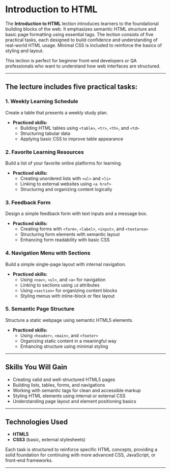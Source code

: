 # Introduction to HTML

The **Introduction to HTML** lection introduces learners to the foundational building blocks of the web. It emphasizes semantic HTML structure and basic page formatting using essential tags. The lection consists of five practical tasks, each designed to build confidence and understanding of real-world HTML usage. Minimal CSS is included to reinforce the basics of styling and layout.

This lection is perfect for beginner front-end developers or QA professionals who want to understand how web interfaces are structured.

---

## The lecture includes five practical tasks:

### 1. Weekly Learning Schedule

Create a table that presents a weekly study plan.
- **Practiced skills:**
  - Building HTML tables using `<table>`, `<tr>`, `<th>`, and `<td>`
  - Structuring tabular data
  - Applying basic CSS to improve table appearance

### 2. Favorite Learning Resources

Build a list of your favorite online platforms for learning.
- **Practiced skills:**
  - Creating unordered lists with `<ul>` and `<li>`
  - Linking to external websites using `<a href>`
  - Structuring and organizing content logically

### 3. Feedback Form

Design a simple feedback form with text inputs and a message box.
- **Practiced skills:**
  - Creating forms with `<form>`, `<label>`, `<input>`, and `<textarea>`
  - Structuring form elements with semantic layout
  - Enhancing form readability with basic CSS

### 4. Navigation Menu with Sections

Build a simple single-page layout with internal navigation.
- **Practiced skills:**
  - Using `<nav>`, `<ul>`, and `<a>` for navigation
  - Linking to sections using `id` attributes
  - Using `<section>` for organizing content blocks
  - Styling menus with inline-block or flex layout

### 5. Semantic Page Structure

Structure a static webpage using semantic HTML5 elements.
- **Practiced skills:**
  - Using `<header>`, `<main>`, and `<footer>`
  - Organizing static content in a meaningful way
  - Enhancing structure using minimal styling

---

## Skills You Will Gain

- Creating valid and well-structured HTML5 pages  
- Building lists, tables, forms, and navigations  
- Working with semantic tags for clean and accessible markup  
- Styling HTML elements using internal or external CSS  
- Understanding page layout and element positioning basics  

---

## Technologies Used

- **HTML5**
- **CSS3** (basic, external stylesheets)

Each task is structured to reinforce specific HTML concepts, providing a solid foundation for continuing with more advanced CSS, JavaScript, or front-end frameworks.

---

